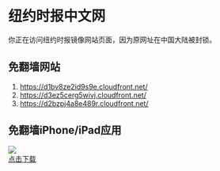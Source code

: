 <h1>纽约时报中文网</h1>
<p>你正在访问纽约时报镜像网站页面，因为原网址在中国大陆被封锁。</p>
<h2>免翻墙网站</h2>
<ol>
<li><a href="https://d1bv8ze2id9s9e.cloudfront.net/" target="1">https://d1bv8ze2id9s9e.cloudfront.net/</a></li>
<li><a href="https://d3ez5cerg5wivj.cloudfront.net/" target="2">https://d3ez5cerg5wivj.cloudfront.net/</a></li>
<li><a href="https://d2bzpj4a8e489r.cloudfront.net/" target="3">https://d2bzpj4a8e489r.cloudfront.net/</a></li>
</ol>
<h2>免翻墙iPhone/iPad应用</h2>
<p>
	<a href="https://itunes.apple.com/cn/app/niu-yue-shi-bao-zhong-wen-wang/id807498298?mt=8">
		<img src="icon175x175.jpeg" />
		<br/>点击下载
	</a>
</p>